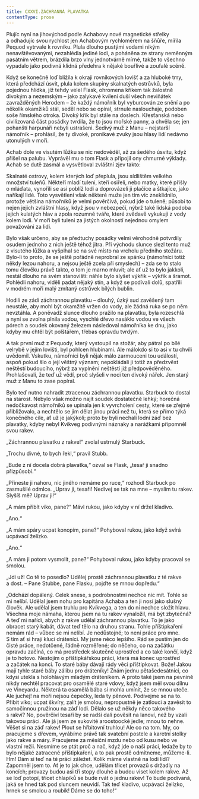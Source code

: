 ```yaml
---
title: CXXVI.ZÁCHRANNÁ PLAVATKA
contentType: prose
---
```


  

Plujíc nyní na jihovýchod podle Achabovy nové magnetické střelky a odhadujíc svou rychlost jen Achabovým rychloměrem na šňůře, mířila Pequod vytrvale k rovníku. Plula dlouho pustými vodami nikým nenavštěvovanými, nezahlédla jediné lodi, a poháněna ze strany neměnným pasátním větrem, brázdila brzo vlny jednotvárně mírné, takže to všechno vypadalo jako podivná klidná předehra k nějaké bouřlivé a zoufalé scéně.

Když se konečně loď blížila k okraji rovníkových lovišť a za hluboké tmy, která předchází úsvit, plula kolem skupiny skalnatých ostrůvků, byla pojednou hlídka, jíž tehdy velel Flask, ohromena křikem tak žalostně divokým a nezemským – jako zalykavé kvílení duší všech neviňátek zavražděných Herodem – že každý námořník byl vyburcován ze snění a po několik okamžiků stál, seděl nebo se opíral, strnule naslouchaje, podoben soše římského otroka. Divoký křik byl stále na doslech. Křesťanská nebo civilizovaná část posádky tvrdila, že to jsou mořské panny, a chvěla se; jen pohanští harpunáři nebyli ustrašeni. Šedivý muž z Manu – nejstarší námořník – prohlásil, že ty divoké, pronikavé zvuky jsou hlasy lidí nedávno utonulých v moři.

Achab dole ve visutém lůžku se nic nedověděl, až za šedého úsvitu, když přišel na palubu. Vyprávěl mu o tom Flask a připojil ony chmurné výklady. Achab se dutě zasmál a vysvětloval zvláštní zjev takto:

Skalnaté ostrovy, kolem kterých loď přeplula, jsou sídlištěm velkého množství tuleňů. Někteří mladí tuleni, kteří osiřeli, nebo matky, které přišly o mláďata, vynořili se asi poblíž lodi a doprovázeli ji plačíce a štkajíce, jako naříkají lidé. Toto vysvětlení však některé muže jen tím víc zneklidnilo, protože většina námořníků je velmi pověrčivá, pokud jde o tuleně; působí to nejen jejich zvláštní hlasy, když jsou v nebezpečí, nýbrž také lidská podoba jejich kulatých hlav a zpola rozumné tváře, které zvědavě vykukují z vody kolem lodi. V moři byli tuleni za jistých okolností nejednou omylem považováni za lidi.

Bylo však určeno, aby se předtuchy posádky velmi věrohodně potvrdily osudem jednoho z nich ještě téhož jitra. Při východu slunce slezl tento muž z visutého lůžka a vyšplhal se na své místo na vrcholu předního stožáru. Bylo-li to proto, že se ještě pořádně neprobral ze spánku (námořníci totiž někdy lezou nahoru, a nejsou ještě zcela při smyslech) – zda se to stalo tomu člověku právě takto, o tom je marno mluvit; ale ať už to bylo jakkoli, nestál dlouho na svém stanovišti: náhle bylo slyšet výkřik – výkřik a šramot. Pohlédli nahoru, viděli padat nějaký stín, a když se podívali dolů, spatřili v modrém moři malý zmítaný ostrůvek bílých bublin.

Hodili ze zádi záchrannou plavatku – dlouhý, úzký sud zavěšený tam neustále, aby mohl být okamžitě vržen do vody, ale žádná ruka se po něm nevztáhla. A poněvadž slunce dlouho pražilo na plavatku, byla rozeschlá a nyní se zvolna plnila vodou, vyschlé dřevo nasáklo vodou ve všech pórech a soudek okovaný železem následoval námořníka ke dnu, jako kdyby mu chtěl být polštářem, třebas opravdu tvrdým.

A tak první muž z Pequody, který vystoupil na stožár, aby pátral po bílé velrybě v jejím lovišti, byl pohlcen hlubinami. Ale málokdo si to asi v tu chvíli uvědomil. Vskutku, námořníci byli nějak málo zarmouceni tou událostí, aspoň pokud šlo o její věštný význam; nepokládali ji totiž za předzvěst neštěstí budoucího, nýbrž za vyplnění neštěstí již předpověděného. Prohlašovali, že teď už vědí, proč slyšeli v noci ten divoký nářek. Jen starý muž z Manu to zase popíral.

Bylo teď nutno nahradit ztracenou záchrannou plavatku. Starbuck to dostal na starost. Nebylo však možno najít soudek dostatečně lehký; horečná nedočkavost námořníků se upínala jen k vyvrcholení cesty, které se zřejmě přibližovalo, a nechtělo se jim dělat jinou práci než tu, která se přímo týká konečného cíle, ať už je jakýkoli; proto by byli nechali lodní záď bez plavatky, kdyby nebyl Kvíkveg podivnými náznaky a narážkami připomněl svou rakev.

„Záchrannou plavatku z rakve!“ zvolal ustrnulý Starbuck.

„Trochu divné, to bych řekl,“ pravil Stubb.

„Bude z ní docela dobrá plavatka,“ ozval se Flask, „tesař ji snadno přizpůsobí.“

„Přineste ji nahoru, nic jiného nemáme po ruce,“ rozhodl Starbuck po zasmušilé odmlce. „Uprav ji, tesaři! Nedívej se tak na mne – myslím tu rakev. Slyšíš mě? Uprav ji!“

„A mám přibít víko, pane?“ Mávl rukou, jako kdyby v ní držel kladivo.

„Ano.“

„A mám spáry ucpat konopím, pane?“ Pohyboval rukou, jako když svírá ucpávací želízko.

„Ano.“

„A mám ji potom vysmolit, pane?“ Pohyboval rukou, jako kdyby pracoval se smolou.

„Jdi už! Co tě to posedlo? Udělej prostě záchrannou plavatku z té rakve a dost. – Pane Stubbe, pane Flasku, pojďte se mnou dopředu.“

„Odchází dopálený. Celek snese, s podrobnostmi nechce nic mít. Tohle se mi nelíbí. Udělal jsem nohu pro kapitána Achaba a ten ji nosí jako slušný člověk. Ale udělal jsem truhlu pro Kvíkvega, a ten do ní nechce složit hlavu. Všechna moje námaha, kterou jsem na tu rakev vynaložil, má být zbytečná? A teď mi nařídí, abych z rakve udělal záchrannou plavatku. To je jako obracet starý kabát, dávat teď tělo na druhou stranu. Tohle příštipkaření nemám rád – vůbec se mi nelíbí. Je nedůstojné; to není práce pro mne. S tím ať si hrají kluci dráteníci. My jsme něco lepšího. Rád se pustím jen do čisté práce, nedotčené, řádně rozměřené; do něčeho, co na začátku opravdu začíná, co má prostředek skutečně uprostřed a co také končí, když je to hotovo. Nestojím o příštipkářskou práci, která má konec uprostřed a začátek na konci. To staré báby dávají rády věci příštipkovat. Bože! Jakou mají tyhle staré báby zálibu pro dráteníky! Znám jednu pětašedesátnici, co kdysi utekla s holohlavým mladým dráteníkem. A proto také jsem na pevnině nikdy nechtěl pracovat pro osamělé staré vdovy, když jsem měl svou dílnu ve Vineyardu. Některá ta osamělá bába si mohla umínit, že se mnou uteče. Ale juchej! na moři nejsou čepečky, leda ty pěnové. Podívejme se na to. Přibít víko; ucpat škvíry, zalít je smolou, nepropustně je zatlouci a zavěsit to samočinnou pružinou na záď lodi. Dělalo se už někdy něco takového s rakví? No, pověrčiví tesaři by se radši dali pověsit na lanoví, než by vzali takovou práci. Ale já jsem ze sukovité aroostoocké jedle; mnou to nehne. Věšet si na záď rakev! Plout se hřbitovní truhlou! Ale co na tom. My, co pracujeme s dřevem, vyrábíme právě tak svatební postele a karetní stolky jako rakve a máry. Pracujeme za měsíční mzdu nebo od kusu nebo ve vlastní režii. Nesmíme se ptát proč a nač, když jde o naši práci, ledaže by to bylo nějaké zatracené příštipkaření, a to pak prostě odmítneme, můžeme-li. Hm! Dám si teď na té práci záležet. Kolik máme vlastně na lodi lidí? Zapomněl jsem to. Ať je to jak chce, udělám třicet provazů s držadly na koncích; provazy budou asi tři stopy dlouhé a budou viset kolem rakve. Až se loď potopí, třicet chlapíků se bude rvát o jednu rakev! To bude podívaná, jaká se hned tak pod sluncem neuvidí. Tak teď kladivo, ucpávací želízko, hrnek se smolou a roubík! Dáme se do toho!“
